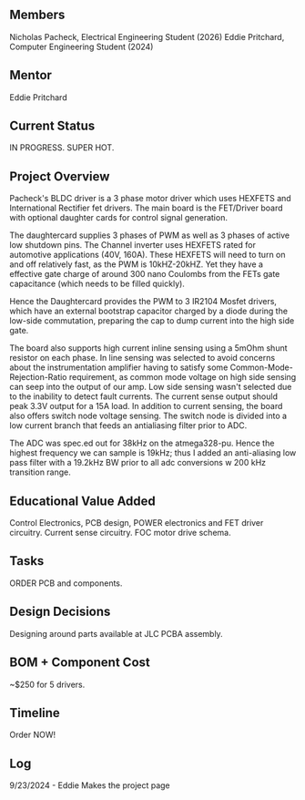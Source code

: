 ## Members
Nicholas Pacheck, Electrical Engineering Student (2026)
Eddie Pritchard, Computer Engineering Student (2024)

## Mentor
Eddie Pritchard

## Current Status
IN PROGRESS. SUPER HOT.

## Project Overview

Pacheck's BLDC driver is a 3 phase motor driver which uses HEXFETS and International Rectifier fet drivers. The main board is the FET/Driver board with optional daughter cards for control signal generation. 

The daughtercard supplies 3 phases of PWM as well as 3 phases of active low shutdown pins. The Channel inverter uses HEXFETS rated for automotive applications (40V, 160A). These HEXFETS will need to turn on and off relatively fast, as the PWM is 10kHZ-20kHZ. Yet they have a effective gate charge of around 300 nano Coulombs from the FETs gate capacitance (which needs to be filled quickly). 

Hence the Daughtercard provides the PWM to 3 IR2104 Mosfet drivers, which have an external bootstrap capacitor charged by a diode during the low-side commutation, preparing the cap to dump current into the high side gate.

The board also supports high current inline sensing using a 5mOhm shunt resistor on each phase. In line sensing was selected to avoid concerns about the instrumentation amplifier having to satisfy some Common-Mode-Rejection-Ratio requirement, as common mode voltage on high side sensing can seep into the output of our amp. Low side sensing wasn't selected due to the inability to detect fault currents. The current sense output should peak 3.3V output for a 15A load. 
In addition to current sensing, the board also offers switch node voltage sensing. The switch node is divided into a low current branch that feeds an antialiasing filter prior to ADC.

The ADC was spec.ed out for 38kHz on the atmega328-pu. Hence the highest frequency we can sample is 19kHz; thus I added an anti-aliasing low pass filter with a 19.2kHz BW prior to all adc conversions w 200 kHz transition range.

## Educational Value Added

Control Electronics, PCB design, POWER electronics and FET driver circuitry. Current sense circuitry. FOC motor drive schema.

## Tasks

ORDER PCB and components.

## Design Decisions

Designing around parts available at JLC PCBA assembly. 


## BOM + Component Cost

~$250 for 5 drivers. 

## Timeline

Order NOW!

## Log

9/23/2024 - Eddie Makes the project page
